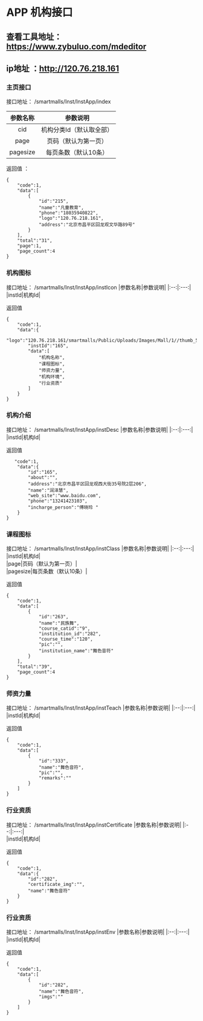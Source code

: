 # APP 机构接口


## 查看工具地址：https://www.zybuluo.com/mdeditor
## ip地址 ：http://120.76.218.161

### 主页接口
接口地址： /smartmalls/Inst/InstApp/index

|参数名称|参数说明|
|:--:|:---:|  
|cid|机构分类Id（默认取全部）|  
|page|页码（默认为第一页）|  
|pagesize|每页条数（默认10条）|

返回值 ：
```
{
    "code":1,
    "data":[
        {
            "id":"215",
            "name":"凡童教育",
            "phone":"18035940822",
            "logo":"120.76.218.161",
            "address":"北京市昌平区回龙观文华路89号"
        }
    ],
    "total":"31",
    "page":1,
    "page_count":4
}
```

### 机构图标
接口地址： /smartmalls/Inst/InstApp/instIcon
|参数名称|参数说明|
|:--:|:---:|  
|instId|机构Id|  

返回值
```
{
    "code":1,
    "data":{
        "logo":"120.76.218.161/smartmalls/Public/Uploads/Images/Mall/1//thumb_59b9ece592de7.png",
        "instId":"165",
        "data":[
            "机构名称",
            "课程图标",
            "师资力量",
            "机构环境",
            "行业资质"
        ]
    }
}
```

### 机构介绍
接口地址： /smartmalls/Inst/InstApp/instDesc
|参数名称|参数说明|
|:--:|:---:|  
|instId|机构Id|  

返回值
```
   "code":1,
    "data":{
        "id":"165",
        "about":"",
        "address":"北京市昌平区回龙观西大街35号院2层206",
        "name":"润泽慧",
        "web_site":"www.baidu.com",
        "phone":"13241423103",
        "incharge_person":"傅晓玲 "
    }
}
```

### 课程图标
接口地址： /smartmalls/Inst/InstApp/instClass
|参数名称|参数说明|
|:--:|:---:|  
|instId|机构Id|  
|page|页码（默认为第一页）|  
|pagesize|每页条数（默认10条）|

返回值
```
{
    "code":1,
    "data":[
        {
            "id":"263",
            "name":"民族舞",
            "course_catid":"9",
            "institution_id":"282",
            "course_time":"120",
            "pic":"",
            "institution_name":"舞色音符"
        }
    ],
    "total":"39",
    "page_count":4
}
```

### 师资力量
接口地址： /smartmalls/Inst/InstApp/instTeach
|参数名称|参数说明|
|:--:|:---:|  
|instId|机构Id|  

返回值
```
{
    "code":1,
    "data":[
        {
            "id":"333",
            "name":"舞色音符",
            "pic":"",
            "remarks":""
        }
    ]
}
```

### 行业资质
接口地址： /smartmalls/Inst/InstApp/instCertificate
|参数名称|参数说明|
|:--:|:---:|  
|instId|机构Id|  

返回值
```
{
    "code":1,
    "data":{
        "id":"282",
        "certificate_img":"",
        "name":"舞色音符"
    }
}
```
### 行业资质
接口地址： /smartmalls/Inst/InstApp/instEnv
|参数名称|参数说明|
|:--:|:---:|  
|instId|机构Id|  

返回值
```
{
    "code":1,
    "data":[
        {
            "id":"282",
            "name":"舞色音符",
            "imgs":""
        }
    ]
}
```


